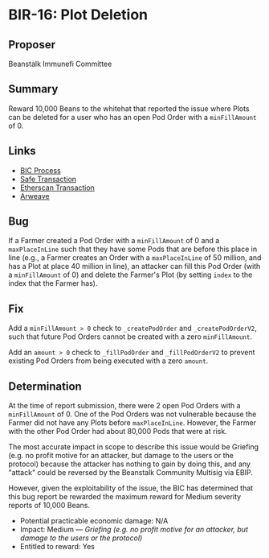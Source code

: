 # BIR-16: Plot Deletion

## Proposer

Beanstalk Immunefi Committee

## Summary

Reward 10,000 Beans to the whitehat that reported the issue where Plots can be deleted for a user who has an open Pod Order with a `minFillAmount` of 0.

## Links

* [BIC Process](https://docs.bean.money/governance/beanstalk/bic-process)
* [Safe Transaction](https://app.safe.global/transactions/tx?safe=eth:0x879c8B99430F28C4d297BD479Cd43396b4aCF697&id=multisig_0x879c8B99430F28C4d297BD479Cd43396b4aCF697_0xa14baa12a5812414b826769cfbd8c382fd320e573dd207f0b16bca375393d644)
* [Etherscan Transaction](https://etherscan.io/tx/0x7edbf455880c8d932600893c6a577e6529bc8647453a8f7e16a1ec73b70420e3)
* [Arweave](https://arweave.net/s13-Tri7UQCUSilW5-ojVfl9I6eHwVhmCIWbIa3TjCc)

## Bug

If a Farmer created a Pod Order with a `minFillAmount` of 0 and a `maxPlaceInLine` such that they have some Pods that are before this place in line (e.g., a Farmer creates an Order with a `maxPlaceInLine` of 50 million, and has a Plot at place 40 million in line), an attacker can fill this Pod Order (with a `minFillAmount` of 0) and delete the Farmer's Plot (by setting `index` to the index that the Farmer has). 

## Fix

Add a `minFillAmount > 0` check to `_createPodOrder` and `_createPodOrderV2`, such that future Pod Orders cannot be created with a zero `minFillAmount`. 

Add an `amount > 0` check to `_fillPodOrder` and `_fillPodOrderV2` to prevent existing Pod Orders from being executed with a zero `amount`. 

## Determination

At the time of report submission, there were 2 open Pod Orders with a `minFillAmount` of 0. One of the Pod Orders was not vulnerable because the Farmer did not have any Plots before `maxPlaceInLine`. However, the Farmer with the other Pod Order had about 80,000 Pods that were at risk.

The most accurate impact in scope to describe this issue would be Griefing (e.g. no profit motive for an attacker, but damage to the users or the protocol) because the attacker has nothing to gain by doing this, and any "attack" could be reversed by the Beanstalk Community Multisig via EBIP.

However, given the exploitability of the issue, the BIC has determined that this bug report be rewarded the maximum reward for Medium severity reports of 10,000 Beans.

* Potential practicable economic damage: N/A
* Impact: Medium — _Griefing (e.g. no profit motive for an attacker, but damage to the users or the protocol)_
* Entitled to reward: Yes
